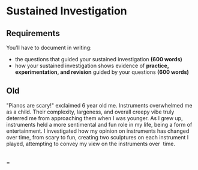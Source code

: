 # Sustained Investigation
## Requirements

You’ll have to document in writing:

-   the questions that guided your sustained investigation **(600 words)**
-   how your sustained investigation shows evidence of **practice, experimentation, and revision** guided by your questions **(600 words)**

## Old
"Pianos are scary!" exclaimed 6 year old me. Instruments overwhelmed me as a child. Their complexity, largeness, and overall creepy vibe truly deterred me from approaching them when I was younger. As I grew up, instruments held a more sentimental and fun role in my life, being a form of entertainment. I investigated how my opinion on instruments has changed over time, from scary to fun, creating two sculptures on each instrument I played, attempting to convey my view on the instruments over  time.

## -
